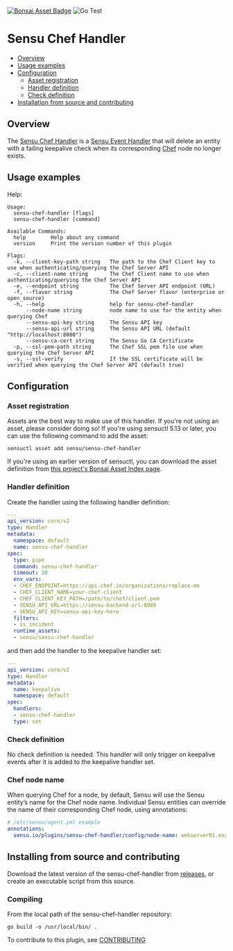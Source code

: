[![Bonsai Asset Badge](https://img.shields.io/badge/Sensu%20Chef%20Handler-Download%20Me-brightgreen.svg?colorB=89C967&logo=sensu)](https://bonsai.sensu.io/assets/sensu/sensu-chef-handler)
![Go Test](https://github.com/sensu/sensu-chef-handler/workflows/Go%20Test/badge.svg)

# Sensu Chef Handler

- [Overview](#overview)
- [Usage examples](#usage-examples)
- [Configuration](#configuration)
  - [Asset registration](#asset-registration)
  - [Handler definition](#handler-definition)
  - [Check definition](#check-definition)
- [Installation from source and
  contributing](#installation-from-source-and-contributing)

## Overview

The [Sensu Chef Handler][0] is a [Sensu Event Handler][3] that will
delete an entity with a failing keepalive check when its corresponding [Chef][2]
node no longer exists.

## Usage examples

Help:

```
Usage:
  sensu-chef-handler [flags]
  sensu-chef-handler [command]

Available Commands:
  help        Help about any command
  version     Print the version number of this plugin

Flags:
  -k, --client-key-path string   The path to the Chef Client key to use when authenticating/querying the Chef Server API
  -c, --client-name string       The Chef Client name to use when authenticating/querying the Chef Server API
  -e, --endpoint string          The Chef Server API endpoint (URL)
  -f, --flavor string            The Chef Server flavor (enterprise or open_source)
  -h, --help                     help for sensu-chef-handler
      --node-name string         node name to use for the entity when querying Chef
      --sensu-api-key string     The Sensu API key
      --sensu-api-url string     The Sensu API URL (default "http://localhost:8080")
      --sensu-ca-cert string     The Sensu Go CA Certificate
  -p, --ssl-pem-path string      The Chef SSL pem file use when querying the Chef Server API
  -s, --ssl-verify               If the SSL certificate will be verified when querying the Chef Server API (default true)
```

## Configuration

### Asset registration

Assets are the best way to make use of this handler. If you're not using an asset, please consider doing so! If you're using sensuctl 5.13 or later, you can use the following command to add the asset:

`sensuctl asset add sensu/sensu-chef-handler`

If you're using an earlier version of sensuctl, you can download the asset
definition from [this project's Bonsai Asset Index
page](https://bonsai.sensu.io/assets/sensu/sensu-chef-handler).

### Handler definition

Create the handler using the following handler definition:

```yml
---
api_version: core/v2
type: Handler
metadata:
  namespace: default
  name: sensu-chef-handler
spec:
  type: pipe
  command: sensu-chef-handler
  timeout: 10
  env_vars:
  - CHEF_ENDPOINT=https://api.chef.io/organizations/replace-me
  - CHEF_CLIENT_NAME=your-chef-client
  - CHEF_CLIENT_KEY_PATH=/path/to/chef/client.pem
  - SENSU_API_URL=https://sensu-backend-url:8080
  - SENSU_API_KEY=sensu-api-key-here
  filters:
  - is_incident
  runtime_assets:
  - sensu/sensu-chef-handler
```

and then add the handler to the keepalive handler set:

``` yml
---
api_version: core/v2
type: Handler
metadata:
  name: keepalive
  namespace: default
spec:
  handlers:
  - sensu-chef-handler
  type: set
```


### Check definition

No check definition is needed. This handler will only trigger on keepalive
events after it is added to the keepalive handler set.

### Chef node name

When querying Chef for a node, by default, Sensu will use the Sensu entity’s
name for the Chef node name. Individual Sensu entities can override the name of
their corresponding Chef node, using annotations:

```yml
# /etc/sensu/agent.yml example
annotations:
  sensu.io/plugins/sensu-chef-handler/config/node-name: webserver01.example.com
```

## Installing from source and contributing

Download the latest version of the sensu-chef-handler from [releases][4],
or create an executable script from this source.

### Compiling

From the local path of the sensu-chef-handler repository:
```
go build -o /usr/local/bin/ .
```

To contribute to this plugin, see [CONTRIBUTING](https://github.com/sensu/sensu-go/blob/master/CONTRIBUTING.md)

[0]: https://github.com/sensu/sensu-chef-handler
[1]: https://github.com/sensu/sensu-go
[2]: https://chef.io
[3]: https://docs.sensu.io/sensu-go/latest/reference/handlers/#how-do-sensu-handlers-work
[4]: https://github.com/sensu/sensu-chef-handler/releases
